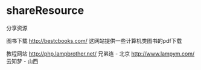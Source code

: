 shareResource
=============

分享资源

图书下载
http://bestcbooks.com/ 这网站提供一些计算机类图书的pdf下载

教程网站
http://php.lampbrother.net/ 兄弟连 - 北京
http://www.lampym.com/ 云知梦 - 山西

